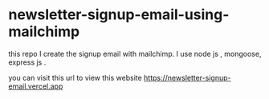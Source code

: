 # newsletter-signup-email-using-mailchimp
this repo I create the signup email with mailchimp. I use node js , mongoose, express js .

you can visit this url to view this website https://newsletter-signup-email.vercel.app

